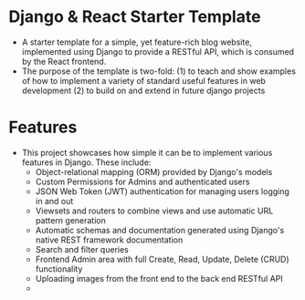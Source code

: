 # Django & React Starter Template

  * A starter template for a simple, yet feature-rich blog website, implemented using Django to provide a RESTful API, which is consumed by the React frontend.
  * The purpose of the template is two-fold: (1) to teach and show examples of how to implement a variety of standard useful features in web development (2) to build on and extend in future django projects

# Features

  * This project showcases how simple it can be to implement various features in Django. These include:
    * Object-relational mapping (ORM) provided by Django's models
    * Custom Permissions for Admins and authenticated users
    * JSON Web Token (JWT) authentication for managing users logging in and out
    * Viewsets and routers to combine views and use automatic URL pattern generation
    * Automatic schemas and documentation generated using Django's native REST framework documentation
    * Search and filter queries
    * Frontend Admin area with full Create, Read, Update, Delete (CRUD) functionality
    * Uploading images from the front end to the back end RESTful API
    * 


